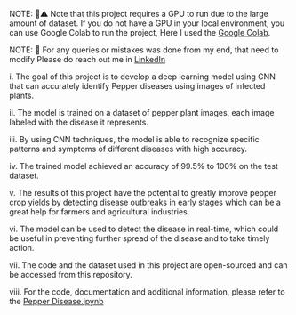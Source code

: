 NOTE:  📌⚠️ Note that this project requires a GPU to run due to the large amount of dataset. If you do not have a GPU in your local environment, you can use Google Colab to run the project, Here I used the [Google Colab](https://colab.research.google.com/).

NOTE: 📌  For any queries or mistakes was done from my end, that need to modify Please do reach out me in [LinkedIn](https://www.linkedin.com/in/basavaraj-n-hirebidari-94982b1a9)


i.	The goal of this project is to develop a deep learning model using CNN that can accurately identify Pepper diseases using images of infected plants.

ii.	The model is trained on a dataset of pepper plant images, each image labeled with the disease it represents.

iii. By using CNN techniques, the model is able to recognize specific patterns and symptoms of different diseases with high accuracy.

iv.	The trained model achieved an accuracy of 99.5% to 100% on the test dataset.

v.	The results of this project have the potential to greatly improve pepper crop yields by detecting disease outbreaks in early stages which can be a great help for farmers and agricultural industries.

vi.	The model can be used to detect the disease in real-time, which could be useful in preventing further spread of the disease and to take timely action.

vii.	The code and the dataset used in this project are open-sourced and can be accessed from this repository.

viii.	For the code, documentation and additional information, please refer to the [Pepper Disease.ipynb](https://github.com/nhBasavaraj/nhBasavaraj/blob/main/Pepper%20Disease/DS_DL_Pepper_project.ipynb)

